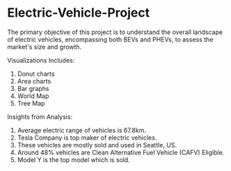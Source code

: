 # Electric-Vehicle-Project

The primary objective of this project is to understand the overall landscape of electric vehicles, encompassing both BEVs and PHEVs, to assess the market's size and growth.

Visualizations Includes:
1. Donut charts
2. Area charts
3. Bar graphs
4. World Map
5. Tree Map

Insights from Analysis:
1. Average electric range of vehicles is 67.8km.
2. Tesla Company is top maker of electric vehicles.
3. These vehicles are mostly sold and used in Seattle, US.
4. Around 48% vehicles are Clean Alternative Fuel Vehicle (CAFV) Eligible.
5. Model Y is the top model which is sold.
